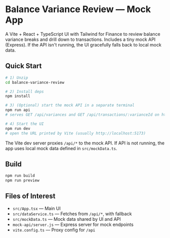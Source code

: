 
# Balance Variance Review — Mock App

A Vite + React + TypeScript UI with Tailwind for Finance to review balance variance breaks and drill down to transactions.
Includes a tiny mock API (Express). If the API isn't running, the UI gracefully falls back to local mock data.

## Quick Start
```bash
# 1) Unzip
cd balance-variance-review

# 2) Install deps
npm install

# 3) (Optional) start the mock API in a separate terminal
npm run api
# serves GET /api/variances and GET /api/transactions/:varianceId on http://localhost:4000

# 4) Start the UI
npm run dev
# open the URL printed by Vite (usually http://localhost:5173)
```

The Vite dev server proxies `/api/*` to the mock API. If API is not running, the app uses local mock data defined in `src/mockData.ts`.

## Build
```bash
npm run build
npm run preview
```

## Files of Interest
- `src/App.tsx` — Main UI
- `src/dataService.ts` — Fetches from `/api/*`, with fallback
- `src/mockData.ts` — Mock data shared by UI and API
- `mock-api/server.js` — Express server for mock endpoints
- `vite.config.ts` — Proxy config for `/api`
